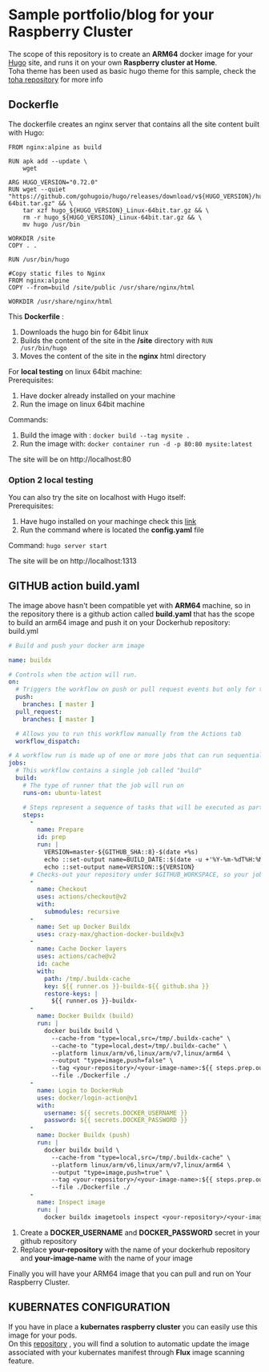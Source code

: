 # Sample portfolio/blog for your Raspberry Cluster

The scope of this repository is to create an **ARM64** docker image for your [Hugo](https://gohugo.io/) site, and runs it on your own **Raspberry cluster at Home**.    
Toha theme has been used as basic hugo theme for this sample, check the [toha repository](https://github.com/hugo-toha/toha) for more info

## Dockerfle

The dockerfile creates an nginx server that contains all the site content built with Hugo:
```
FROM nginx:alpine as build

RUN apk add --update \
    wget
    
ARG HUGO_VERSION="0.72.0"
RUN wget --quiet "https://github.com/gohugoio/hugo/releases/download/v${HUGO_VERSION}/hugo_${HUGO_VERSION}_Linux-64bit.tar.gz" && \
    tar xzf hugo_${HUGO_VERSION}_Linux-64bit.tar.gz && \
    rm -r hugo_${HUGO_VERSION}_Linux-64bit.tar.gz && \
    mv hugo /usr/bin
    
WORKDIR /site
COPY . .

RUN /usr/bin/hugo

#Copy static files to Nginx
FROM nginx:alpine
COPY --from=build /site/public /usr/share/nginx/html

WORKDIR /usr/share/nginx/html
```
This **Dockerfile** :
1. Downloads the hugo bin for 64bit linux
2. Builds the content of the site in the **/site** directory with ```RUN /usr/bin/hugo```
3. Moves the content of the site in the **nginx** html directory

For **local testing** on linux 64bit machine:  
Prerequisites: 
1. Have docker already installed on your machine  
2. Run the image on linux 64bit machine

Commands:
1. Build the image with : ```docker build --tag mysite . ```
2. Run the image with: ```docker container run -d -p 80:80 mysite:latest ```

The site will be on http://localhost:80

### Option 2 local testing
You can also try the site on localhost with Hugo itself:  
Prerequisites:  
1. Have hugo installed on your machinge check this [link](https://gohugo.io/getting-started/installing/)  
2. Run the command where is located the **config.yaml** file

Command:
`hugo server start`

The site will be on http://localhost:1313

## GITHUB action build.yaml
The image above hasn't been compatible yet with **ARM64** machine, so in the repository there is a github action called **build.yaml** that has the scope to build an arm64 image and push it on your Dockerhub repository:  
build.yml
```yaml
# Build and push your docker arm image

name: buildx

# Controls when the action will run. 
on:
  # Triggers the workflow on push or pull request events but only for the master branch
  push:
    branches: [ master ]
  pull_request:
    branches: [ master ]

  # Allows you to run this workflow manually from the Actions tab
  workflow_dispatch:

# A workflow run is made up of one or more jobs that can run sequentially or in parallel
jobs:
  # This workflow contains a single job called "build"
  build:
    # The type of runner that the job will run on
    runs-on: ubuntu-latest

    # Steps represent a sequence of tasks that will be executed as part of the job
    steps:
      - 
        name: Prepare
        id: prep
        run: |
          VERSION=master-${GITHUB_SHA::8}-$(date +%s)
          echo ::set-output name=BUILD_DATE::$(date -u +'%Y-%m-%dT%H:%M:%SZ')
          echo ::set-output name=VERSION::${VERSION}          
      # Checks-out your repository under $GITHUB_WORKSPACE, so your job can access it
      -
        name: Checkout
        uses: actions/checkout@v2
        with:
          submodules: recursive
      -
        name: Set up Docker Buildx
        uses: crazy-max/ghaction-docker-buildx@v3
      -
        name: Cache Docker layers
        uses: actions/cache@v2
        id: cache
        with:
          path: /tmp/.buildx-cache
          key: ${{ runner.os }}-buildx-${{ github.sha }}
          restore-keys: |
            ${{ runner.os }}-buildx-
      -
        name: Docker Buildx (build)
        run: |
          docker buildx build \
            --cache-from "type=local,src=/tmp/.buildx-cache" \
            --cache-to "type=local,dest=/tmp/.buildx-cache" \
            --platform linux/arm/v6,linux/arm/v7,linux/arm64 \
            --output "type=image,push=false" \
            --tag <your-repository>/<your-image-name>:${{ steps.prep.outputs.VERSION }} \
            --file ./Dockerfile ./
      -
        name: Login to DockerHub
        uses: docker/login-action@v1
        with:
          username: ${{ secrets.DOCKER_USERNAME }}
          password: ${{ secrets.DOCKER_PASSWORD }}
      -
        name: Docker Buildx (push)
        run: |
          docker buildx build \
            --cache-from "type=local,src=/tmp/.buildx-cache" \
            --platform linux/arm/v6,linux/arm/v7,linux/arm64 \
            --output "type=image,push=true" \
            --tag <your-repository>/<your-image-name>:${{ steps.prep.outputs.VERSION }} \
            --file ./Dockerfile ./
      -
        name: Inspect image
        run: |
          docker buildx imagetools inspect <your-repository>/<your-image-name>:${{ steps.prep.outputs.VERSION }}
```
1. Create a **DOCKER_USERNAME** and **DOCKER_PASSWORD** secret in your github repository
2. Replace **your-repository** with the name of your dockerhub repository and **your-image-name** with the name of your image 

Finally you will have your ARM64 image that you can pull and run on Your Raspberry Cluster.

## KUBERNATES CONFIGURATION

If you have in place a **kubernates raspberry cluster** you can easily use this image for your pods.  
On this [repository](https://github.com/MovieMaker93/flux-portfolio-image) , you will find a solution to automatic update the image associated with your kubernates manifest through **Flux** image scanning feature.  



